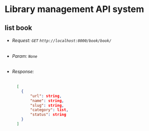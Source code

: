 # Library management API system

## list book
* ###### Request: `GET`  `http://localhost:8000/book/book/`
* ###### Param: `None`
* ###### Response: 
    ```json
      [
        {
            "url": string,
            "name": string,
            "slug": string,
            "category": list,
            "status": string
        }
      ]
    ```
    